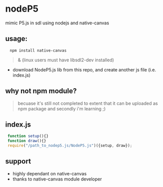 # nodeP5
mimic P5.js in sdl using nodejs and native-canvas
## usage:
```shell
  npm install native-canvas
```
> & (linux users must have libsdl2-dev installed)

* download NodeP5.js lib from this repo, and create another js file (i.e. index.js)
## why not npm module?
> becuase it's still not completed to extent that it can be uploaded as npm package
> and secondly i'm learning ;)

## index.js
```js
 function setup(){}
 function draw(){}
 require("/path_to_nodep5.js/NodeP5.js")({setup, draw});
```
## support
 * highly dependant on native-canvas
 * thanks to native-canvas module developer

